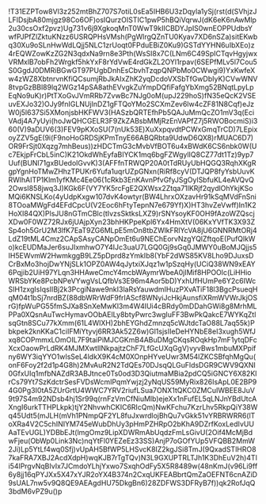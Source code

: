 !T31EZPTow8Vl3z252mtBhZ707S7otiL0sEa5IHB6U3zDqyla1ySj(rst(d(SVhjzJLFIDsjbA80mjgz98Co6OF)osIQurzOISTIC1pwP5hBQiVqrwJ(dK6eK6nAwMlp2u30csOxf2pvz)Ug731v6j9XgkoqMnT0WwT9kIICBDYJpIS0wnEOPPUdbsYwfPJPfZlZktuKNzz6USRQPHsVMsh(PgWlrgQZnTU0Kyav7XD6nSZa)sitEKwbq30Xu9oSLnHwWdLQjj5NLC1zrUoqt0FPduEBiZ0Ku9)GSTdYYHN6uIbXEo)z4rEQWZowKzZG2N3qdxNa9rn8e3Pth(WsSI8x7C(LNm6C49SpICTqvHgyjwxVRMxlB7obFh2Wrgkf5hkYxF8rYdVwE4rdGkZL2OYl1rpav(6SEPfMLv5l7Cou5S0GgdJ0DMRiBGwGT97PUgbDnhEsCbvhTzqpQNPbMo0CWwgi9)YxKwfeXw4zWZ8XbtnrvnKfiQCsumjRbJkAIxZhK2yqDcdoVXSbTfGwDbIyK)CVwWNV8tvpGzBBl89lq2WGz14pSA8athEVvgkZuYmpDQfiFafgYbXmg52BNqtLpyLpEqNo9uK)r)PtTXoGvJVmRRb7ZvwBc7NJg0oM(upJ229hoS)fN35eQcK2VSEuvEXJo32)OJy9fnIGLNUjInDZ1gFTQoYMo2SCXmZev6lw4cZF81N8Cqf)eJzW0j5l637Si5XMonjsbHKFWV3(HASzbQRTEfhPb5QAJuMmQcZO1mV3q(EciVAdj4A7yUyi(hoJwQHCGELR3F9ZkZABsbMMjRzEnVAPfZ7j5RWOBocmiS)i360(V)9aDUV6(3)FEV9pKXoSU(7(nUk53E)XuXxpqvdtPCWxGmqTrCD)7LEpixoyZZV5gE(9i(F9noHoGRDSjKPmTnyE66ABQRbta9UdwD6QX8)rMUAC6D7)OR9FrSjt0Xqzg7mhBeus))zHDCTmG3cMvbVfBOT6u4xBWdK6CS6nbk0W(Uc7EkjpFrCbL5inC)K21OkdWhEyfaBIYCK1mq6bgFZWgylIQ8CZ77dt1Tz)9yp7Uuf(BUNl71gxBUedolGvvK)3(AFFfnTRWQP20A0tTdRUyUbHQGQ3RqhXKgRgpYgnHoTMwZHhzTPUKr6Yufa1uqrUZpGNxn(RiRf8cyV(DTJQP8fyYsbUuvKRWlhAITP1Klm1yfKMc4Ee06(1cRkb3EnKAvnPfvGfyJSgOylSbfuKL4eAVQvQ2OwsI858jwq3J)KGk6F(VY7YK5rcFgE2QXWsx2Ztqa71lKRjf2qydlOhYkjKSoMQi6KNSLKo(4yUdpKxgw107dvK4owtyr(BW4LhrxOXzavHr91kSqMVdFnSni8TOoaMWgFd4EFdCpcU(V2Eoc6hFtyTepnN7e679Yf)X)HT3hvZeVwff)In1K2HoXI84QX)PlsJU8nGTmCBlc(tIvzsSktksLXZ9)rSNYsoyKF0OH9fAzoWZQscjXDw0F0WZ72RJx6jUAjpXyn23bhHKPpeKpl6Yx4HmXtV(06KxYVfTK3X93ZSp4oh5GrU2M3lfK7EaT9ZG6MLpE5mOn8tbZWlkFRlYcVA8jU6GNNRMtORj4LdZ19tML4Cmz2CApSAsyCANpOmEt6u9NEChEorvNzgYQlZftqoE(PufQlkWo)kcEUDMaJer6suJIxmhwO7Y4IJc3uaU7LGQ0Gj9sGq0JMWY0uBoMJQjjs5IH5EWvmW2HwmkggB9LZ5pDprd8zYmkIb8(YbF2dWS85KV8Lho9DJuxsDCrBxMo3hojDwYNjSLk1OPZ0AW4qJytxiXJqz1w1pSzqHy(UCiQ38WN9xEAY6Pqjib2UiH97YLqn3HHAweCmcY4mcbWAymrWbeA0jIMif8HPOOlc(LiHHioWRSbYKe8PcbNPeVYwgVsLQfbVs3E96m4Aor5bD)YxhUfHUmPe6Y2c6IWcSIH1zxgIsIqsIIBj2k3PcgiNawe9nkI3laRsYauwdmIHuzPXvATiF18l3BgcPsueqHqM04t1bSj7nrdBZ(88dbWRrWdF9frIAScf8WNyiJcHkjAunsfiXRmWVWrJkjOSrG)fpWuPG55fmSJXa8SnXeMwKl3m4W4IUi4cBRdy0mDDahGWi8g8MrhMLPPa0XQsnAuTwcHymavOObAEILy8btyPwrc3wgIuFF3BwPkQakcE7WYKqZtlsqGtn8SCu77kXmm(61L4WlXH)2bhEYGhdZmnzq5cWJtdcTaO88L7aq55k)Pbkpek2knKKaC1ciIFMiYtyvj6RR3Ak52Z6w)Gl1sjsIIeDeHYNbE8eI3xugh5WfJxq8COPmmxLOmOIL7F9taiPiMJCGKmB4ABuDMgCKqsROqkHp7mF1ytqDFcXcxOaowPrLdRK4MJMXwtlINkpajtzChF7LfGcUXqGgV)vyvBws1mbuMXPpifny6WY3iqYYO1wIsSeL4ldkX9K4cM0XOnpHYveUwr3M54lZKCSBfqhMgQu(onF6Foy2f2d1p4G8h)2MvAuR2N2TdQEs70DJsqQLGuFldsDGR9CWV9QXNI0GfxUIq1mfbNAZdR3ABJtnce0Ts0od3D3QiutmaMBia2pdCQ5iGNCY6X82KlrCs79Yt7SzKdctrSesFVDsWcmIPqmYwjzj2yNqUS59MyRix826IsApL0E2BP94G0Pg3I0tA5ZUrGrtU4WWC7YRV2riufLSua7ONX1tQKC0ZMCuIWBEE8JuV9t97S4m92NDsb4hj1Sr99q(rnFzVmCfNiuMlb)ejeXx1nFufEL5qLNJnYBdUtcAXngI6urkTTHPLkpk)tjY2NhvwhCKIC6RIcQm)NwKFchu7KzrLhv5RkpQiY38Wq45Udt5(mJLH(mVh1PNmpQF2YL8fuJxwrdlojBhQu7vGkk51vYRBRWRR6(lToXRa4V2C5chINIYM745eWubDhUy3pHmPZHRpO2bKhA9DZrfKoxLedIvUUAaTEvUGL)YDBbEJt(lmgOmz9LipXDWRmAbUqdzFmLsGivU(2Oif4McMjBdwFjeu(ObWp0Link3Nc)nqYtFl0YEZeEz33SS)AnjP7oGOfYUp5VFQBB2MmW2Ji)Lp5YtLf4wq0Sfj)vUpAH5BfWP5LHSvcK8IZ2kgJSi8TmJ(9QxadSTlHRO87kaFRA7XBJ2AcdXdpH)wqKJB7rTgTQv)N3L9GXUPTRLTJh1K3DhEuV2h)4Tli54lPrgvNqBIvIx7JCmdoYLhjYxwo7SxqhOdFy5X5R8489w(48nKmJ(v96Li9ff6y8jj16qPYJXx5X47xYJR2oYX4B374n2CxqUKFEABbrtQmZaOEFNT6cnAZiD9sUAL7nw5v9Q8QE9AEAgdHU75DkgBn6)28ZDFWS3DFRyB7f))qk2RofJqQ3bdM6vPZ9u()p
